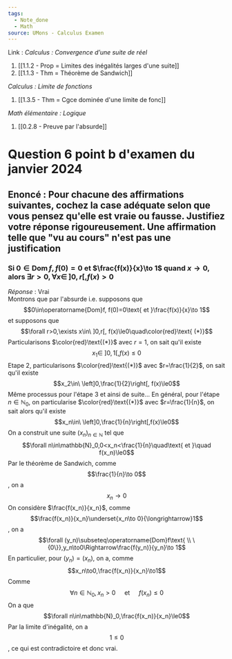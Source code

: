 ```yaml
---
tags:
  - Note_done
  - Math
source: UMons - Calculus Examen
---
```


Link :
_Calculus : Convergence d’une suite de réel_
1. [[1.1.2 - Prop = Limites des inégalités larges d'une suite]]
2. [[1.1.3 - Thm = Théorème de Sandwich]]

_Calculus : Limite de fonctions_
1. [[1.3.5 - Thm = Cgce dominée d'une limite de fonc]]

_Math élémentaire : Logique_
1. [[0.2.8 - Preuve par l'absurde]]

# Question  6 point b d'examen du janvier 2024
## Enoncé : Pour chacune des affirmations suivantes, cochez la case adéquate selon que vous pensez qu'elle est vraie ou fausse. Justifiez votre réponse rigoureusement. Une affirmation telle que "vu au cours" n'est pas une justification
### Si $0\in\operatorname{Dom}f, f(0)=0$ et $\frac{f(x)}{x}\to 1$ quand $x\to 0$, alors $\exists r>0,\forall x\in\ ]0,r[, f(x)>0$ 
_Réponse_ : Vrai
\
Montrons que par l'absurde i.e. supposons que $$0\in\operatorname{Dom}f, f(0)=0\text{ et }\frac{f(x)}{x}\to 1$$ et supposons que $$\forall r>0,\exists x\in\ ]0,r[, f(x)\le0\quad\color{red}\text{ (*)}$$
Particularisons $\color{red}\text{(*)}$ avec $r=1$, on sait qu'il existe $$x_1\in\ ]0,1[, f(x)\le0$$ Etape 2, particularisons $\color{red}\text{(*)}$ avec $r=\frac{1}{2}$, on sait qu'il existe $$x_2\in\ \left]0,\frac{1}{2}\right[, f(x)\le0$$ Même processus pour l'étape 3 et ainsi de suite... 
En général, pour l'étape $n\in\mathbb{N}_0$, on particularise $\color{red}\text{(*)}$ avec $r=\frac{1}{n}$, on sait alors qu'il existe $$x_n\in\ \left]0,\frac{1}{n}\right[,f(x)\le0$$ On a construit une suite $(x_n)_{n\in\mathbb{N}}$ tel que $$\forall n\in\mathbb{N}_0,0<x_n<\frac{1}{n}\quad\text{ et }\quad f(x_n)\le0$$ Par le théorème de Sandwich, comme $$\frac{1}{n}\to 0$$, on a $$x_n\to 0$$ 
On considère $\frac{f(x_n)}{x_n}$, comme $$\frac{f(x_n)}{x_n}\underset{x_n\to 0}{\longrightarrow}1$$, on a $$\forall (y_n)\subseteq\operatorname{Dom}f\text{ \\ \{0\}},y_n\to0\Rightarrow\frac{f(y_n)}{y_n}\to 1$$ En particulier, pour $(y_n)=(x_n)$, on a, comme $$x_n\to0,\frac{f(x_n)}{x_n}\to1$$ Comme $$\forall n\in\mathbb{N}_0,x_n>0\quad\text{ et }\quad f(x_n)\le0$$ On a que $$\forall n\in\mathbb{N}_0,\frac{f(x_n)}{x_n}\le0$$ Par la limite d'inégalité, on a $$1\le0$$, ce qui est contradictoire et donc vrai.
